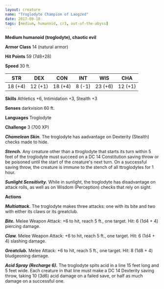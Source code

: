 ```yaml
---
layout: creature
name: "Troglodyte Champion of Laogzed"
date: 2017-09-10
tags: [medium, humanoid, cr3, out-of-the-abyss]
---
```


**Medium humanoid (troglodyte), chaotic evil**

**Armor Class** 14 (natural armor)

**Hit Points** 59 (7d8+28)

**Speed** 30 ft.

|   STR   |   DEX   |   CON   |   INT   |   WIS   |   CHA   |
|:-----:|:-----:|:-----:|:-----:|:-----:|:-----:|
| 18 (+4) | 12 (+1) | 18 (+4) | 8 (-1) | 23 (+6) | 12 (+1) |

**Skills** Athletics +6, Intimidation +3, Stealth +3

**Senses** darkvision 60 ft.

**Languages** Troglodyte

**Challenge** 3 (700 XP)

***Chameleon Skin.*** The troglodyte has aadvantage on Dexterity (Stealth) checks made to hide.

***Stench.*** Any creature other than a ttroglodyte that starts its turn within 5 feet of the troglodyte must succeed on a DC 14 Constitution saving throw or be poisoned until the start of the creature's next turn. On a successful saving throw, the creature is immune to the stench of all ttroglodytes for 1 hour.

***Sunlight Sensitivity.*** While in sunlight, the troglodyte has disadvantage on attack rolls, as well as on Wisdom (Perception) checks that rely on sight.

**Actions**

***Multiattack.*** The troglodyte makes three attacks: one with its bite and two with either its claws or its greatclub.

***Bite.*** Melee Weapon Attack: +6 to hit, reach 5 ft., one target. Hit: 6 (1d4 + 4) piercing damage.

***Claw.*** Melee Weapon Attack: +6 to hit, reach 5 ft., one target. Hit: 6 (1d4 + 4) slashing damage.

***Greatclub.*** Melee Attack: +6 to hit, reach 5 ft., one target. Hit: 8 (1d8 + 4) bludgeoning damage.

***Acid Spray (Recharge 6).*** The troglodyte spits acid in a line 15 feet long and 5 feet wide. Each creature in that line must make a DC 14 Dexterity saving throw, taking 10 (3d6) acid damage on a failed save, or half as much damage on a successful one.

